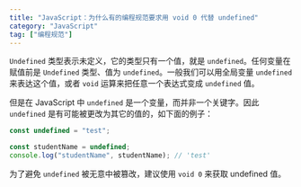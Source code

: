 ```yaml
---
title: "JavaScript：为什么有的编程规范要求用 void 0 代替 undefined"
category: "JavaScript"
tag: ["编程规范"]
---
```


`Undefined` 类型表示未定义，它的类型只有一个值，就是 `undefined`。任何变量在赋值前是 `Undefined` 类型、值为 `undefined`。一般我们可以用全局变量 `undefined` 来表达这个值，或者 `void` 运算来把任意一个表达式变成 `undefined` 值。

但是在 JavaScript 中 `undefined` 是一个变量，而并非一个关键字。因此 `undefined` 是有可能被更改为其它的值的，如下面的例子：

```js
const undefined = "test";

const studentName = undefined;
console.log("studentName", studentName); // 'test'
```

为了避免 `undefined` 被无意中被篡改，建议使用 `void 0` 来获取 undefined 值。
